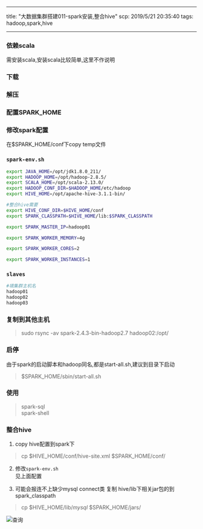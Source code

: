 <!--
 * @功能描述: 请输入程序功能描述
 * @执行说明: 
 * @输入参数: 日期 yyyymmdd 如:20190601
 * @输出结果: 
 * @创建人员: zoukh
 * @创建日期: 2019-06-21 20:08:24
 * @修改人员: zoukh
 * @修改日期: 2019-07-19 21:51:21
 -->
---

title: "大数据集群搭建011-spark安装,整合hive"
scp: 2019/5/21 20:35:40
tags: hadoop,spark,hive

---

### 依赖scala
需安装scala,安装scala比较简单,这里不作说明
### 下载
### 解压
### 配置SPARK_HOME
### 修改spark配置
在$SPARK_HOME/conf下copy temp文件
### `spark-env.sh`
```bash
export JAVA_HOME=/opt/jdk1.8.0_211/
export HADOOP_HOME=/opt/hadoop-2.8.5/
export SCALA_HOME=/opt/scala-2.13.0/
export HADOOP_CONF_DIR=$HADOOP_HOME/etc/hadoop
export HIVE_HOME=/opt/apache-hive-3.1.1-bin/

#整合hive需要
export HIVE_CONF_DIR=$HIVE_HOME/conf
export SPARK_CLASSPATH=$HIVE_HOME/lib:$SPARK_CLASSPATH

export SPARK_MASTER_IP=hadoop01

export SPARK_WORKER_MEMORY=4g

export SPARK_WORKER_CORES=2

export SPARK_WORKER_INSTANCES=1
```
### `slaves`
```bash
#填集群主机名
hadoop01
hadoop02
hadoop03
```
### 复制到其他主机
>sudo rsync -av spark-2.4.3-bin-hadoop2.7 hadoop02:/opt/  

### 启停
由于spark的启动脚本和hadoop同名,都是start-all.sh,建议到目录下启动
>$SPARK_HOME/sbin/start-all.sh

### 使用
>spark-sql  
spark-shell

### 整合hive
1. copy hive配置到spark下
>cp $HIVE_HOME/conf/hive-site.xml $SPARK_HOME/conf/
2. 修改`spark-env.sh`  
见上面配置  

3. 可能会报连不上缺少mysql connect类 复制 hive/lib下相关jar包的到spark_classpath
>cp $HIVE_HOME/lib/*mysql* $SPARK_HOME/jars/

![查询](http://ww1.sinaimg.cn/large/0066tqialy1g49vo54e85j30gm0g53zx.jpg)

